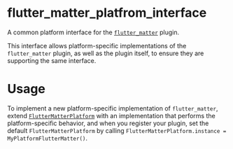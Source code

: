 # flutter\_matter\_platfrom\_interface

A common platform interface for the [`flutter_matter`][1] plugin.

This interface allows platform-specific implementations of the `flutter_matter`
plugin, as well as the plugin itself, to ensure they are supporting the
same interface.

# Usage

To implement a new platform-specific implementation of `flutter_matter`, extend
[`FlutterMatterPlatform`][2] with an implementation that performs the
platform-specific behavior, and when you register your plugin, set the default
`FlutterMatterPlatform` by calling
`FlutterMatterPlatform.instance = MyPlatformFlutterMatter()`.

[1]: ../flutter_matter
[2]: lib/flutter_matter_platform_interface.dart
